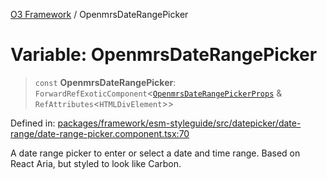 [O3 Framework](../API.md) / OpenmrsDateRangePicker

# Variable: OpenmrsDateRangePicker

> `const` **OpenmrsDateRangePicker**: `ForwardRefExoticComponent`\<[`OpenmrsDateRangePickerProps`](../interfaces/OpenmrsDateRangePickerProps.md) & `RefAttributes`\<`HTMLDivElement`\>\>

Defined in: [packages/framework/esm-styleguide/src/datepicker/date-range/date-range-picker.component.tsx:70](https://github.com/openmrs/openmrs-esm-core/blob/main/packages/framework/esm-styleguide/src/datepicker/date-range/date-range-picker.component.tsx#L70)

A date range picker to enter or select a date and time range. Based on React Aria, but styled to look like Carbon.
